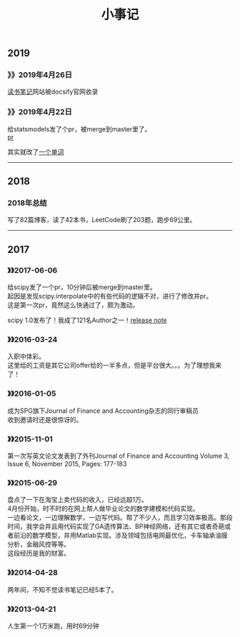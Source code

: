 ﻿---
layout: page
title: 小事记
categories:
tags:
keywords:
description:
---

## 2019

### 》》2019年4月26日
[读书笔记](https://docsify.js.org/#/awesome?id=showcase)网站被docsify官网收录

### 》》2019年4月22日
给statsmodels发了个pr，被merge到master里了。  
[pr](https://github.com/statsmodels/statsmodels/pull/5567#event-2289882360)  

其实就改了[一个单词](https://github.com/statsmodels/statsmodels/blob/master/examples/notebooks/recursive_ls.ipynb)

--------------------------------------------

## 2018
### 2018年总结
写了82篇博客，读了42本书，LeetCode刷了203题，跑步69公里。

--------------------------------------------
## 2017

### 》》2017-06-06    
给scipy发了一个pr，10分钟后被merge到master里。  
起因是发现scipy.interpolate中的有些代码的逻辑不对，进行了修改并pr。  
这是第一次pr，竟然这么快通过了，颇为激动。  

scipy 1.0发布了！我成了121名Author之一！[release note](https://mail.python.org/pipermail/scipy-user/2017-October/037357.html)  

<!-- https://github.com/scipy/scipy-articles -->

### 》》2016-03-24
入职中体彩。  
这里给的工资是其它公司offer给的一半多点，但是平台很大。。。为了理想我来了！  

### 》》2016-01-05
成为SPG旗下Journal of Finance and Accounting杂志的同行审稿员  
收到邀请时还是很惊讶的。

### 》》2015-11-01  
第一次写英文论文发表到了外刊Journal of Finance and Accounting Volume 3, Issue 6, November 2015, Pages: 177-183  


### 》》2015-06-29  
盘点了一下在淘宝上卖代码的收入，已经远超1万。  
4月份开始，时不时的在网上帮人做毕业论文的数学建模和代码实现。  
一边看论文，一边理解数学，一边写代码。帮了不少人，而且学习效率极高。那段时间，我学会并且用代码实现了GA遗传算法、BP神经网络，还有其它或者奇葩或者前沿的数学模型，并用Matlab实现。涉及领域包括电网最优化，卡车轴承油膜分析，金融风控等等。  
这段经历是我的财富。  

### 》》2014-04-28
两年间，不知不觉读书笔记已经5本了。  

### 》》2013-04-21
人生第一个1万米跑，用时69分钟
